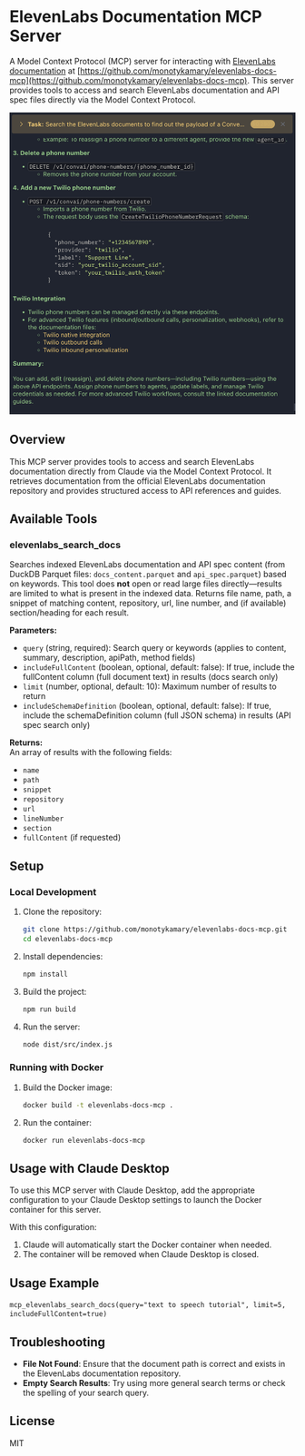 # ElevenLabs Documentation MCP Server

A Model Context Protocol (MCP) server for interacting with [ElevenLabs documentation](https://elevenlabs.io/docs/overview) at [https://github.com/monotykamary/elevenlabs-docs-mcp](https://github.com/monotykamary/elevenlabs-docs-mcp). This server provides tools to access and search ElevenLabs documentation and API spec files directly via the Model Context Protocol.

![alt text](image.png)

## Overview

This MCP server provides tools to access and search ElevenLabs documentation directly from Claude via the Model Context Protocol. It retrieves documentation from the official ElevenLabs documentation repository and provides structured access to API references and guides.

## Available Tools

### elevenlabs_search_docs

Searches indexed ElevenLabs documentation and API spec content (from DuckDB Parquet files: `docs_content.parquet` and `api_spec.parquet`) based on keywords. This tool does **not** open or read large files directly—results are limited to what is present in the indexed data. Returns file name, path, a snippet of matching content, repository, url, line number, and (if available) section/heading for each result.

**Parameters:**
- `query` (string, required): Search query or keywords (applies to content, summary, description, apiPath, method fields)
- `includeFullContent` (boolean, optional, default: false): If true, include the fullContent column (full document text) in results (docs search only)
- `limit` (number, optional, default: 10): Maximum number of results to return
- `includeSchemaDefinition` (boolean, optional, default: false): If true, include the schemaDefinition column (full JSON schema) in results (API spec search only)

**Returns:**  
An array of results with the following fields:
- `name`
- `path`
- `snippet`
- `repository`
- `url`
- `lineNumber`
- `section`
- `fullContent` (if requested)

## Setup

### Local Development

1. Clone the repository:
   ```bash
   git clone https://github.com/monotykamary/elevenlabs-docs-mcp.git
   cd elevenlabs-docs-mcp
   ```

2. Install dependencies:
   ```bash
   npm install
   ```

3. Build the project:
   ```bash
   npm run build
   ```

4. Run the server:
   ```bash
   node dist/src/index.js
   ```

### Running with Docker

1. Build the Docker image:
   ```bash
   docker build -t elevenlabs-docs-mcp .
   ```

2. Run the container:
   ```bash
   docker run elevenlabs-docs-mcp
   ```

## Usage with Claude Desktop

To use this MCP server with Claude Desktop, add the appropriate configuration to your Claude Desktop settings to launch the Docker container for this server.

With this configuration:
1. Claude will automatically start the Docker container when needed.
2. The container will be removed when Claude Desktop is closed.

## Usage Example

```
mcp_elevenlabs_search_docs(query="text to speech tutorial", limit=5, includeFullContent=true)
```

## Troubleshooting

- **File Not Found**: Ensure that the document path is correct and exists in the ElevenLabs documentation repository.
- **Empty Search Results**: Try using more general search terms or check the spelling of your search query.

## License

MIT
